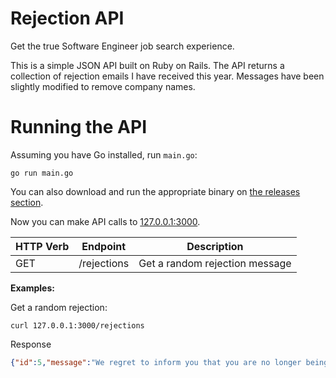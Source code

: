 # Rejection API

Get the true Software Engineer job search experience.

This is a simple JSON API built on Ruby on Rails. The API returns a collection of rejection emails I have received this year. Messages have been slightly modified to remove company names.

# Running the API

Assuming you have Go installed, run `main.go`:

```
go run main.go
```

You can also download and run the appropriate binary on [the releases section](https://github.com/nelsonfigueroa/rejection_api/releases/tag/v0.1).

Now you can make API calls to [127.0.0.1:3000](http://127.0.0.1:3000).

| HTTP Verb | Endpoint   | Description                    |
|-----------|------------|--------------------------------|
| GET       | /rejections | Get a random rejection message 

**Examples:**

Get a random rejection:

```
curl 127.0.0.1:3000/rejections
```

Response

```json
{"id":5,"message":"We regret to inform you that you are no longer being considered for the Junior Full-Stack Developer position. Thank you for your interest and for taking the time to apply.","created_at":"2020-07-27T23:21:49.043Z","updated_at":"2020-07-27T23:21:49.043Z"}
```
